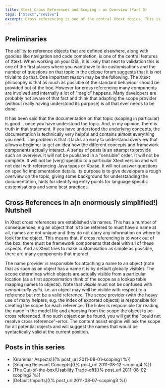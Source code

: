 ```yaml
---
title: Xtext Cross References and Scoping – an Overview (Part 0)
tags: ["Xtext","revive"]
excerpt: Cross referencing is one of the central Xtext topics. This is the start of a series of post that tries to give an overview that, given the numerous questions in the eclipse forum, many Xtext users seem to be missing.
---
```

## Preliminaries
The ability to reference objects that are defined elsewhere, along with goodies like navigation and code completion, is one of the central features of Xtext. When working on your DSL, it is likely that next to validation this is one of the first places where you want/have to do customisations and the number of questions on that topic in the eclipse forum suggests that it is not trivial to do that. One important reason may be the following. The Xtext philosophy is that as much as possible of the standard behaviour should be provided out of the box. However for cross referencing many components are involved and internally a lot of "magic" happens. Many developers are probably not aware of that fact and think that adapting the scope provider (without really having understood its purpose) is all that ever needs to be done.

It has been said that the documentation on that topic (scoping in particular) is good... once you have understood the topic. And, in my opinion, there is truth in that statement. If you have understood the underlying concepts, the documentation is technically very helpful and contains almost everything you need. The problem is that it lacks an easy to understand overview that allows a beginner to get an idea how the different concepts and framework components actually interact. A series of posts is an attempt to provide such an overview. It will not be published in a "sensible" order. It will not be complete. It will not be (very) specific to a particular Xtext version and will not deal with referencing Java types or Xbase. It will not answer questions on specific implementation details. Its purpose is to give developers a rough overview on the topic, giving some background for understanding the documentation, hints for identifying entry points for language specific customisations and some best practices.

## Cross References in a(n enormously simplified!) Nutshell
In Xtext cross references are established via names. This has a number of consequences, e.g an object that is to be referred to must have a name at all, names are not unique and they do not carry any information on where to look for the object. This means that, if cross referencing is to work out of the box, there must be framework components that deal with all of these aspects. And as Xtext tries to make customisation as simple as possible, there are many components that interact.

The name provider is responsible for attaching a name to an object (note that as soon as an object has a name it is by default globally visible). The scope determines which objects are actually visible from a particular location (as a first approximation think of the scope as a lookup table mapping names to objects). Note that *visible* must not be confused with *semantically valid*, i.e. an object may well be visible with respect to a reference but not be a valid reference. The scope provider (with the heavy use of many helpers, e.g. the index of exported objects) is responsible for creating the scope for each reference. The linker is responsible for reading the name in the model file and choosing from the scope the object to be cross referenced. If no such object can be found, you will get the "could not resolve cross reference"-error.
The content assist engine will ask the scope for all potential objects and will suggest the names that would be syntactically valid at the current position.

## Posts in this series

* [Grammar Aspects]({% post_url 2011-08-01-scoping1 %})
* [Scoping Relevant Concepts]({% post_url 2011-08-12-scoping4 %})
* [The Out-of-the-box/Usability Trade-off]({% post_url 2011-08-02-scoping2 %})
* [Default Imports]({% post_url 2011-08-07-scoping3 %})